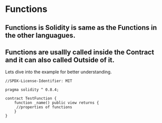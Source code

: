 # Functions

## Functions is **Solidity** is same as the Functions in the other languagues.

## Functions are usallly called inside the **Contract** and it can also called Outside of it.

Lets dive into the example for better understanding.

```solidity
//SPDX-License-Identifier: MIT

pragma solidity ^ 0.8.4;

contract TestFunction {
    function _name() public view returns {
     //properties of functions
    }
}
```

